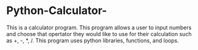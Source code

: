 # Python-Calculator-
This is a calculator program. This program allows a user to input numbers and choose that opertator they would like to use for their calculation such as +, -, *, /. This program uses python libraries, functions, and loops.
